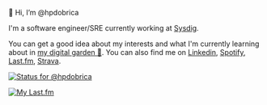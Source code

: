 👋 Hi, I’m @hpdobrica

I'm a software engineer/SRE currently working at [Sysdig](https://sysdig.com/).

You can get a good idea about my interests and what I'm currently learning about in [my digital garden 🌱](https://dobrica.sh). You can also find me on [Linkedin](https://www.linkedin.com/in/hpdobrica), [Spotify](https://open.spotify.com/user/8wmt7mvdy3kqur2bnkphnj2me?si=3114df44187a4bdd), [Last.fm](https://www.last.fm/user/hpdobrica), [Strava](https://www.strava.com/athletes/103671422).

[![Status for @hpdobrica](https://badge.stateful.com/hpdobrica/status.svg)](https://app.stateful.com/@hpdobrica)

[![My Last.fm](https://lastfm-recently-played.vercel.app/api?user=hpdobrica)](https://www.last.fm/user/hpdobrica)
